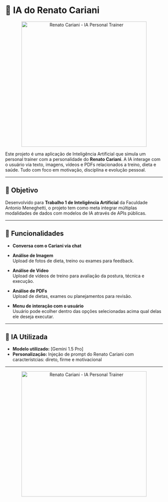 # 💪 IA do Renato Cariani

<p align="center">
  <img src="https://www.esportelandia.com.br/app/uploads/2024/04/Renato-Cariani.jpg" alt="Renato Cariani - IA Personal Trainer" width="400"/>
</p>

Este projeto é uma aplicação de Inteligência Artificial que simula um personal trainer com a personalidade do **Renato Cariani**. A IA interage com o usuário via texto, imagens, vídeos e PDFs relacionados a treino, dieta e saúde. Tudo com foco em motivação, disciplina e evolução pessoal.


---

## 🎯 Objetivo

Desenvolvido para **Trabalho 1 de Inteligência Artificial** da Faculdade Antonio Meneghetti, o projeto tem como meta integrar múltiplas modalidades de dados com modelos de IA através de APIs públicas.

---

## 🚀 Funcionalidades

- **Conversa com o Cariani via chat**  

- **Análise de Imagem**  
  Upload de fotos de dieta, treino ou exames para feedback.

- **Análise de Vídeo**  
  Upload de vídeos de treino para avaliação da postura, técnica e execução.

- **Análise de PDFs**  
  Upload de dietas, exames ou planejamentos para revisão.

- **Menu de interação com o usuário**  
  Usuário pode ecolher dentro das opções selecionadas acima qual delas ele deseja executar.
---

## 🧠 IA Utilizada

- **Modelo utilizado:** [Gemini 1.5 Pro]
- **Personalização:** Injeção de prompt do Renato Cariani com característcias: direto, firme e motivacional

---
<p align="center">
  <img src="https://www.esportelandia.com.br/app/uploads/2024/02/Snapinsta.app_425939140_1057312178708995_8377691878060167566_n_1080-e1707322194812.jpg" alt="Renato Cariani - IA Personal Trainer" width="400"/>
</p>

